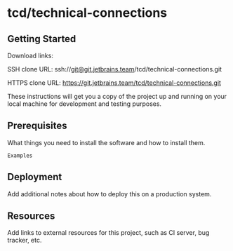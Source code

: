 # tcd/technical-connections



## Getting Started

Download links:

SSH clone URL: ssh://git@git.jetbrains.team/tcd/technical-connections.git

HTTPS clone URL: https://git.jetbrains.team/tcd/technical-connections.git



These instructions will get you a copy of the project up and running on your local machine for development and testing purposes.

## Prerequisites

What things you need to install the software and how to install them.

```
Examples
```

## Deployment

Add additional notes about how to deploy this on a production system.

## Resources

Add links to external resources for this project, such as CI server, bug tracker, etc.
